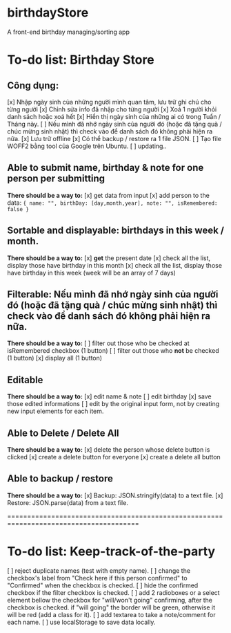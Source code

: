 # birthdayStore
A front-end birthday managing/sorting app

# To-do list: Birthday Store

## Công dụng:
[x] Nhập ngày sinh của những người mình quan tâm, lưu trữ ghi chú cho từng người
[x] Chỉnh sửa info đã nhập cho từng người
[x] Xoá 1 người khỏi danh sách hoặc xoá hết
[x] Hiển thị ngày sinh của những ai có trong Tuần / Tháng này.
[ ] Nếu mình đã nhớ ngày sinh của người đó (hoặc đã tặng quà / chúc mừng sinh nhật) thì check vào để danh sách đó không phải hiện ra nữa.
[x] Lưu trữ offline
[x] Có thể backup / restore ra 1 file JSON.
[ ] Tạo file WOFF2 bằng tool của Google trên Ubuntu.
[ ] updating..

## Able to submit name, birthday & note for one person per submitting
**There should be a way to:**
[x] get data from input
[x] add person to the data: `{
  name: "",
  birthDay: [day,month,year],
  note: "",
  isRemembered: false
}`

## Sortable and displayable: birthdays in this week / month.
**There should be a way to:**
[x] **get** the present date
[x] check all the list, display those have birthday in this month
[x] check all the list, display those have birthday in this week (week will be an array of 7 days)

## Filterable: Nếu mình đã nhớ ngày sinh của người đó (hoặc đã tặng quà / chúc mừng sinh nhật) thì check vào để danh sách đó không phải hiện ra nữa.
**There should be a way to:**
[ ] filter out those who be checked at isRemembered checkbox (1 button)
[ ] filter out those who **not** be checked (1 button)
[x] display all (1 button)

## Editable
**There should be a way to:**
[x] edit name & note
[ ] edit birthday
[x] save those edited informations
[ ] edit by the original input form, not by creating new input elements for each item.

## Able to Delete / Delete All
**There should be a way to:**
[x] delete the person whose delete button is clicked
[x] create a delete button for everyone
[x] create a delete all button

## Able to backup / restore
**There should be a way to:**
[x] Backup: JSON.stringify(data) to a text file.
[x] Restore: JSON.parse(data) from a text file.


=======================================================================================
# To-do list: Keep-track-of-the-party
[ ] reject duplicate names (test with empty name).
[ ] change the checkbox's label from "Check here if this person confirmed" to "Confirmed" when the checkbox is checked.
[ ] hide the confirmed checkbox if the filter checkbox is checked.
[ ] add 2 radioboxes or a select element bellow the checkbox for "will/won't going" confirming, after the checkbox is checked. if "will going" the border will be green, otherwise it will be red (add a class for it).
[ ] add textarea to take a note/comment for each name.
[ ] use localStorage to save data locally.